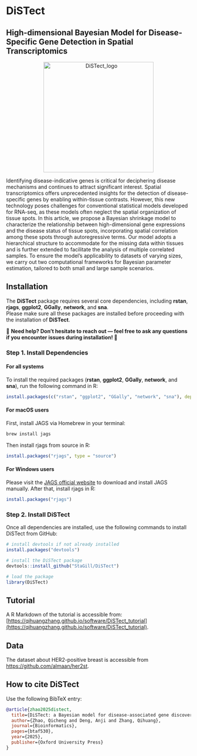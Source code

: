 # DiSTect

## High-dimensional Bayesian Model for Disease-Specific Gene Detection in Spatial Transcriptomics
<p align="center">
  <img width="300" height="300" alt="DiSTect_logo"
       src="https://github.com/user-attachments/assets/58053101-387b-40de-8967-2408396d6d69" />
</p>


Identifying disease-indicative genes is critical for deciphering disease mechanisms and continues to attract significant interest. Spatial transcriptomics offers unprecedented insights for
the detection of disease-specific genes by enabling within-tissue contrasts. However, this new
technology poses challenges for conventional statistical models developed for RNA-seq, as
these models often neglect the spatial organization of tissue spots. In this article, we propose
a Bayesian shrinkage model to characterize the relationship between high-dimensional gene
expressions and the disease status of tissue spots, incorporating spatial correlation among
these spots through autoregressive terms. Our model adopts a hierarchical structure to
accommodate for the missing data within tissues and is further extended to facilitate the
analysis of multiple correlated samples. To ensure the model’s applicability to datasets of
varying sizes, we carry out two computational frameworks for Bayesian parameter estimation, tailored to both small and large sample scenarios. 

## Installation

The **DiSTect** package requires several core dependencies, including **rstan**, **rjags**, **ggplot2**, **GGally**, **network**, and **sna**.  
Please make sure all these packages are installed before proceeding with the installation of **DiSTect**.

🚨 **Need help? Don’t hesitate to reach out — feel free to ask any questions if you encounter issues during installation! 💬**

### Step 1. Install Dependencies

#### For all systems
To install the required packages (**rstan**, **ggplot2**, **GGally**, **network**, and **sna**), run the following command in R:

```r
install.packages(c("rstan", "ggplot2", "GGally", "network", "sna"), dependencies = TRUE)
```

#### For macOS users
First, install JAGS via Homebrew in your terminal:
```bash
brew install jags
```

Then install rjags from source in R:
```r
install.packages("rjags", type = "source")
```

#### For Windows users
Please visit the [JAGS official website](https://mcmc-jags.sourceforge.io/)
 to download and install JAGS manually.
After that, install rjags in R:
```r
install.packages("rjags")
```

### Step 2. Install DiSTect
Once all dependencies are installed, use the following commands to install DiSTect from GitHub:
```r
# install devtools if not already installed
install.packages("devtools")

# install the DiSTect package
devtools::install_github("StaGill/DiSTect")

# load the package
library(DiSTect)
```


## Tutorial

A R Markdown of the tutorial is accessible from: [https://qihuangzhang.github.io/software/DiSTect_tutorial](https://qihuangzhang.github.io/software/DiSTect_tutorial).

## Data

The dataset about HER2-positive breast is accessible from https://github.com/almaan/her2st.

## How to cite DiSTect

Use the following BibTeX entry:

```bibtex
@article{zhao2025distect,
  title={DiSTect: a Bayesian model for disease-associated gene discovery and prediction in spatial transcriptomics},
  author={Zhao, Qicheng and Deng, Anji and Zhang, Qihuang},
  journal={Bioinformatics},
  pages={btaf530},
  year={2025},
  publisher={Oxford University Press}
}

